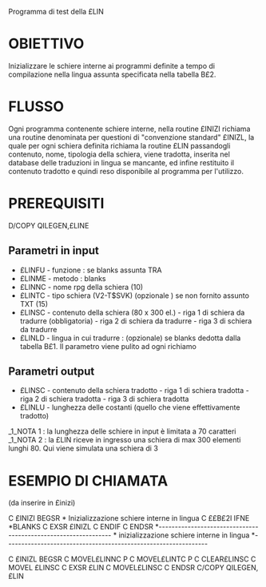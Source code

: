 Programma di test della £LIN

# OBIETTIVO
Inizializzare le schiere interne ai programmi definite a tempo di compilazione nella lingua assunta specificata nella tabella B£2.

# FLUSSO
Ogni programma contenente schiere interne, nella routine £INIZI richiama una routine denominata per questioni di "convenzione standard" £INIZL, la quale per ogni schiera definita richiama la routine £LIN passandogli contenuto, nome, tipologia della schiera, viene tradotta, inserita nel database delle traduzioni  in lingua se mancante, ed infine restituito il contenuto tradotto e quindi reso disponibile al programma per l'utilizzo.

# PREREQUISITI
D/COPY QILEGEN,£LINE

## Parametri in input
- £LINFU -  funzione :  se blanks assunta TRA
- £LINME -  metodo :    blanks
- £LINNC -  nome rpg della schiera (10)
- £LINTC -  tipo schiera (V2-T$SVK) (opzionale ) se non fornito assunto TXT (15)
- £LINSC - contenuto della schiera (80 x 300 el.)
        -  riga 1 di schiera da tradurre (obbligatoria)
         -  riga 2 di schiera da tradurre
         -  riga 3 di schiera da tradurre
- £LINLD -  lingua in cui tradurre :  (opzionale) se blanks dedotta dalla tabella B£1. Il parametro viene pulito ad ogni richiamo

## Parametri output
- £LINSC - contenuto della schiera tradotto
         -   riga 1 di schiera tradotta
         -   riga 2 di schiera tradotta
         -   riga 3 di schiera tradotta
- £LINLU -   lunghezza delle costanti (quello che viene effettivamente tradotto)

_1_NOTA 1 :  la lunghezza delle schiere in input è limitata a 70 caratteri
_1_NOTA 2 :  la £LIN riceve in ingresso una schiera di max 300 elementi lunghi 80. Qui viene simulata una schiera di 3

# ESEMPIO DI CHIAMATA

(da inserire in £inizi)

C £INIZI BEGSR
\* Inizializzazione schiere interne in lingua
C ££B£2I IFNE \*BLANKS
C EXSR £INIZL
C ENDIF
C ENDSR
 \*---------------------------------------------------------------
 \* inizializzazione schiere interne in lingua
 \*---------------------------------------------------------------

C £INIZL BEGSR
C MOVEL<nome sch>£LINNC P
C MOVEL<tipo sch>£LINTC P
C CLEAR£LINSC
C MOVEL<schiera> £LINSC
C EXSR £LIN
C MOVEL£LINSC <schiera>
C ENDSR
C/COPY QILEGEN,£LIN
